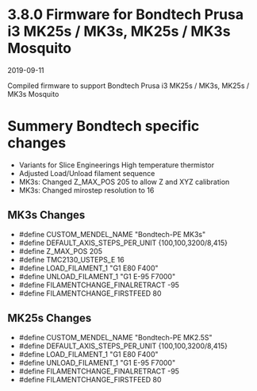 
# 3.8.0 Firmware for Bondtech Prusa i3 MK25s / MK3s, MK25s / MK3s Mosquito

2019-09-11

Compiled firmware to support Bondtech Prusa i3 MK25s / MK3s, MK25s / MK3s Mosquito

# Summery Bondtech specific changes

- Variants for Slice Engineerings High temperature thermistor
- Adjusted Load/Unload filament sequence
- MK3s: Changed Z_MAX_POS 205 to allow Z and XYZ calibration
- MK3s: Changed mirostep resolution to 16

##  MK3s Changes

- #define CUSTOM_MENDEL_NAME "Bondtech-PE MK3s"
- #define DEFAULT_AXIS_STEPS_PER_UNIT   {100,100,3200/8,415}
- #define Z_MAX_POS 205
- #define TMC2130_USTEPS_E    16    
- #define LOAD_FILAMENT_1 "G1 E80 F400"
- #define UNLOAD_FILAMENT_1 "G1 E-95 F7000"
- #define FILAMENTCHANGE_FINALRETRACT -95
- #define FILAMENTCHANGE_FIRSTFEED 80  

##  MK25s Changes

- #define CUSTOM_MENDEL_NAME "Bondtech-PE MK2.5S"
- #define DEFAULT_AXIS_STEPS_PER_UNIT   {100,100,3200/8,415}
- #define LOAD_FILAMENT_1 "G1 E80 F400"
- #define UNLOAD_FILAMENT_1 "G1 E-95 F7000"
- #define FILAMENTCHANGE_FINALRETRACT -95
- #define FILAMENTCHANGE_FIRSTFEED 80
